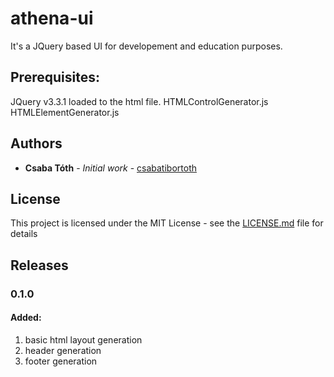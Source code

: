 # athena-ui

It's a JQuery based UI for developement and education purposes.

## Prerequisites:
JQuery v3.3.1 loaded to the html file.
HTMLControlGenerator.js
HTMLElementGenerator.js

## Authors

* **Csaba Tóth** - *Initial work* - [csabatibortoth](https://github.com/csabatibortoth)

## License

This project is licensed under the MIT License - see the [LICENSE.md](LICENSE.md) file for details

## Releases
 ### 0.1.0
 #### Added:
  1. basic html layout generation
  2. header generation
  3. footer generation
 
